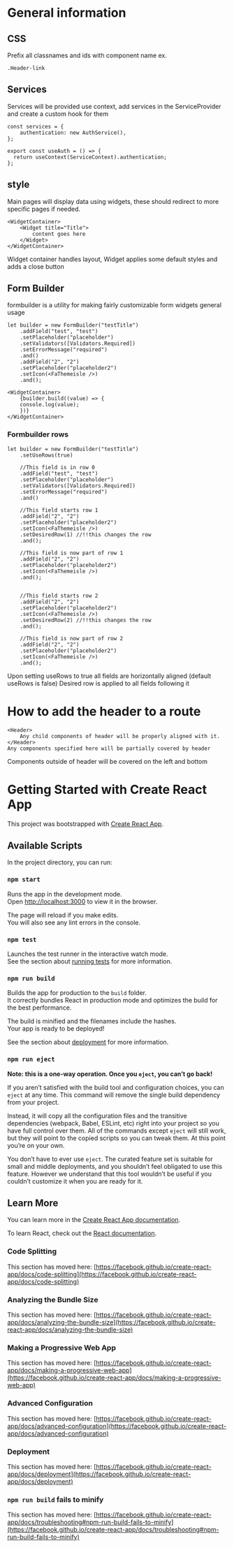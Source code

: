 # General information

## CSS

Prefix all classnames and ids with component name
ex.

```
.Header-link
```

## Services

Services will be provided use context, add services in the ServiceProvider and create a custom hook for them

```
const services = {
    authentication: new AuthService(),
};
```

```
export const useAuth = () => {
  return useContext(ServiceContext).authentication;
};

```

## style

Main pages will display data using widgets, these should redirect to more specific pages if needed.

```
<WidgetContainer>
    <Widget title="Title">
        content goes here
    </Widget>
</WidgetContainer>
```

Widget container handles layout, Widget applies some default styles and adds a close button

## Form Builder

formbuilder is a utility for making fairly customizable form widgets
general usage

```
let builder = new FormBuilder("testTitle")
    .addField("test", "test")
    .setPlaceholder("placeholder")
    .setValidators([Validators.Required])
    .setErrorMessage("required")
    .and()
    .addField("2", "2")
    .setPlaceholder("placeholder2")
    .setIcon(<FaThemeisle />)
    .and();
```

```
<WidgetContainer>
    {builder.build((value) => {
    console.log(value);
    })}
</WidgetContainer>
```

### Formbuilder rows

```
let builder = new FormBuilder("testTitle")
    .setUseRows(true)

    //This field is in row 0
    .addField("test", "test")
    .setPlaceholder("placeholder")
    .setValidators([Validators.Required])
    .setErrorMessage("required")
    .and()

    //This field starts row 1
    .addField("2", "2")
    .setPlaceholder("placeholder2")
    .setIcon(<FaThemeisle />)
    .setDesiredRow(1) //!!this changes the row
    .and();

    //This field is now part of row 1
    .addField("2", "2")
    .setPlaceholder("placeholder2")
    .setIcon(<FaThemeisle />)
    .and();


    //This field starts row 2
    .addField("2", "2")
    .setPlaceholder("placeholder2")
    .setIcon(<FaThemeisle />)
    .setDesiredRow(2) //!!this changes the row
    .and();

    //This field is now part of row 2
    .addField("2", "2")
    .setPlaceholder("placeholder2")
    .setIcon(<FaThemeisle />)
    .and();

```

Upon setting useRows to true all fields are horizontally aligned (default useRows is false)
Desired row is applied to all fields following it

# How to add the header to a route

```
<Header>
    Any child components of header will be properly aligned with it.
</Header>
Any components specified here will be partially covered by header
```

Components outside of header will be covered on the left and bottom

# Getting Started with Create React App

This project was bootstrapped with [Create React App](https://github.com/facebook/create-react-app).

## Available Scripts

In the project directory, you can run:

### `npm start`

Runs the app in the development mode.\
Open [http://localhost:3000](http://localhost:3000) to view it in the browser.

The page will reload if you make edits.\
You will also see any lint errors in the console.

### `npm test`

Launches the test runner in the interactive watch mode.\
See the section about [running tests](https://facebook.github.io/create-react-app/docs/running-tests) for more information.

### `npm run build`

Builds the app for production to the `build` folder.\
It correctly bundles React in production mode and optimizes the build for the best performance.

The build is minified and the filenames include the hashes.\
Your app is ready to be deployed!

See the section about [deployment](https://facebook.github.io/create-react-app/docs/deployment) for more information.

### `npm run eject`

**Note: this is a one-way operation. Once you `eject`, you can’t go back!**

If you aren’t satisfied with the build tool and configuration choices, you can `eject` at any time. This command will remove the single build dependency from your project.

Instead, it will copy all the configuration files and the transitive dependencies (webpack, Babel, ESLint, etc) right into your project so you have full control over them. All of the commands except `eject` will still work, but they will point to the copied scripts so you can tweak them. At this point you’re on your own.

You don’t have to ever use `eject`. The curated feature set is suitable for small and middle deployments, and you shouldn’t feel obligated to use this feature. However we understand that this tool wouldn’t be useful if you couldn’t customize it when you are ready for it.

## Learn More

You can learn more in the [Create React App documentation](https://facebook.github.io/create-react-app/docs/getting-started).

To learn React, check out the [React documentation](https://reactjs.org/).

### Code Splitting

This section has moved here: [https://facebook.github.io/create-react-app/docs/code-splitting](https://facebook.github.io/create-react-app/docs/code-splitting)

### Analyzing the Bundle Size

This section has moved here: [https://facebook.github.io/create-react-app/docs/analyzing-the-bundle-size](https://facebook.github.io/create-react-app/docs/analyzing-the-bundle-size)

### Making a Progressive Web App

This section has moved here: [https://facebook.github.io/create-react-app/docs/making-a-progressive-web-app](https://facebook.github.io/create-react-app/docs/making-a-progressive-web-app)

### Advanced Configuration

This section has moved here: [https://facebook.github.io/create-react-app/docs/advanced-configuration](https://facebook.github.io/create-react-app/docs/advanced-configuration)

### Deployment

This section has moved here: [https://facebook.github.io/create-react-app/docs/deployment](https://facebook.github.io/create-react-app/docs/deployment)

### `npm run build` fails to minify

This section has moved here: [https://facebook.github.io/create-react-app/docs/troubleshooting#npm-run-build-fails-to-minify](https://facebook.github.io/create-react-app/docs/troubleshooting#npm-run-build-fails-to-minify)
